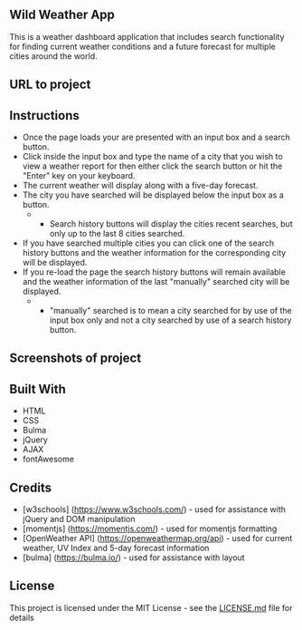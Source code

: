 ## Wild Weather App
This is a weather dashboard application that includes search functionality for finding current weather conditions and a future forecast for multiple cities around the world. 



## URL to project


## Instructions
- Once the page loads your are presented with an input box and a search button.
- Click inside the input box and type the name of a city that you wish to view a weather report for then either click the search button or hit the "Enter" key on your keyboard.
- The current weather will display along with a five-day forecast.
- The city you have searched will be displayed below the input box as a button.
  - * Search history buttons will display the cities recent searches, but only up to the last 8 cities searched.
- If you have searched multiple cities you can click one of the search history buttons and the weather information for the corresponding city will be displayed.
- If you re-load the page the search history buttons will remain available and the weather information of the last "manually" searched city will be displayed.
  - * "manually" searched is to mean a city searched for by use of the input box only and not a city searched by use of a search history button.




## Screenshots of project



## Built With

* HTML
* CSS
* Bulma
* jQuery
* AJAX
* fontAwesome

## Credits

* [w3schools] (https://www.w3schools.com/) - used for assistance with jQuery and DOM manipulation
* [momentjs] (https://momentjs.com/) - used for momentjs formatting
* [OpenWeather API] (https://openweathermap.org/api) - used for current weather, UV Index and 5-day forecast information
* [bulma] (https://bulma.io/) - used for assistance with layout



## License

This project is licensed under the MIT License - see the [LICENSE.md](LICENSE.md) file for details




